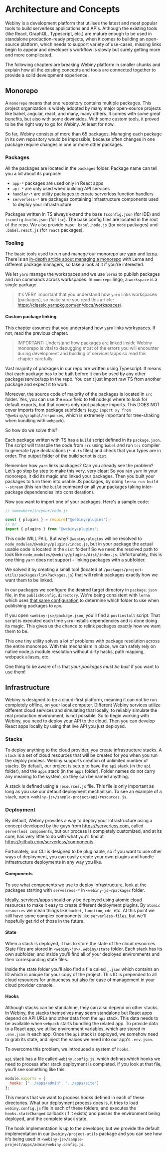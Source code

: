 # Architecture and Concepts

Webiny is a development platform that utilises the latest and most popular tools to build serverless applications and APIs.
Although the existing tools (like React, GraphQL, Typescript, etc.) are mature enough to be used in standalone production-ready projects, when it comes to building an open-source platform, which needs to support variety of use-cases, missing links begin to appear and developer's workflow is slowly but surely getting more and more complicated.

The following chapters are breaking Webiny platform in smaller chunks and explain how all the existing concepts and tools are connected together to provide a solid development experience.

## Monorepo

A `monorepo` means that one repository contains multiple packages. This project organization is widely adopted by many major open-source projects like babel, angular, react, and many, many others. It comes with some great benefits, but also with some downsides. With some custom tools, it proved to be the right way to go for Webiny. At least for now.

So far, Webiny consists of more than 65 packages. Managing each package in its own repository would be impossible, because often changes in one package require changes in one or more other packages.

### Packages

All the packages are located in the `packages` folder. Package name can tell you a lot about its purpose:

- `app-*` packages are used only in React apps
- `api-*` are only used when building API services
- `handler-*` are utility packages to create serverless function handlers
- `serverless-*` are packages containing infrastructure components used to deploy your infrastructure

Packages written in TS always extend the base `tsconfig.json` (for IDE) and `tsconfig.build.json` (for `tsc`). The base config files are located in the root of the repo. We also provide base `.babel.node.js` (for `node` packages) and `.babel.react.js` (for `react` packages).

### Tooling

The basic tools used to run and manage our monorepo are [yarn](https://classic.yarnpkg.com/lang/en/) and [lerna](https://lerna.js.org/). There is an [in-depth article about managing a monorepo](https://doppelmutzi.github.io/monorepo-lerna-yarn-workspaces/) with Lerna and different package managers, so take a look at it if you're interested.

We let `yarn` manage the workspaces and we use `lerna` to publish packages and run commands across workspaces. In `monorepo` lingo, a `workspace` is a single package.

> It's VERY important that you understand how `yarn` links workspaces (packages), so make sure you read this article: https://classic.yarnpkg.com/en/docs/workspaces/.

#### Custom package linking

This chapter assumes that you understand how `yarn` links workspaces. If not, read the previous chapter.

> IMPORTANT: Understand how packages are linked inside Webiny monorepo is vital to debugging most of the errors you will encounter during development and building of services/apps so read this chapter carefully.

Vast majority of packages in our repo are written using Typescript. It means that each package has to be built before it can be used by any other package/service/app in the repo. You can't just import raw TS from another package and expect it to work.

Moreover, the source code of majority of the packages is located in `src` folder. Yes, you can use the `main` field to tell node.js where to look for default exports, but that covers only root package imports. This DOES NOT cover imports from package subfolders (e.g.: `import xy from "@webiny/graphql/responses`, which is extremely important for tree-shaking when bundling with `webpack`).

So how do we solve this?

Each package written with TS has a `build` script defined in its `package.json`. The script will transpile the code from `src` using `babel` and run `tsc` compiler to generate type declarations (`*.d.ts` files) and check that your types are in order. The output folder of the build script is `dist`.

Remember how `yarn` links packages? Can you already see the problem? Let's go step by step to make this very, very clear:
So you ran `yarn` in your monorepo, it did its magic and linked your packages. Then you built your packages to turn them into usable JS packages, by doing `lerna run build --stream` (this ran the `build` command on all your packages taking inter-package dependencies into consideration).

Now you want to import one of your packages. Here's a sample code:

```js
// somewhere/in/your/code.js

const { plugins } = require("@webiny/plugins");
// or
import { plugins } from "@webiny/plugins";
```

This code WILL FAIL. But why? `@webiny/plugins` will be resolved to `node_modules/@webiny/plugins/index.js`, but in your package the actual usable code is located in the `dist` folder!! So we need the resolved path to look like `node_modules/@webiny/plugins/dist/index.js`. Unfortunately, this is one thing `yarn` does not support - linking packages with a subfolder.

We solved it by creating a small tool (located at `/packages/project-utils/packages/linkPackages.js`) that will relink packages exactly how we want them to be linked.

In our packages we configure the desired target directory in `package.json` file, in the `publishConfig.directory`. We're being consistent with `lerna` which uses [that same configuration](https://github.com/lerna/lerna/tree/master/commands/publish#publishconfigdirectory) to determine which folder to use when publishing packages to `npm`.

If you open `<webiny-js>/package.json`, you'll find a `postinstall` script. That script is executed each time `yarn` installs dependencies and is done doing its magic. This gives us the chance to relink packages exactly how we want them to be.

This one tiny utility solves a lot of problems with package resolution across the entire monorepo. With this mechanism in place, we can safely rely on native node.js module resolution without dirty hacks, path mapping, webpack aliases, etc.

One thing to be aware of is that _your packages must be built_ if you want to use them!

## Infrastructure

Webiny is designed to be a cloud-first platform, meaning it can not be run completely offline, on your local computer. Different Webiny services utilize different cloud services and simulating that locally, to reliably simulate the real production environment, is not possible. So to begin working with Webiny, you need to deploy your API to the cloud. Then you can develop React apps locally by using that live API you just deployed.

### Stacks

To deploy anything to the cloud provider, you create infrastructure stacks. A `stack` is a set of cloud resources that will be created for you when you run the deploy process. Webiny supports creation of unlimited number of stacks. By default, our project is setup to have the `api` stack (in the `api` folder), and the `apps` stack (in the `apps` folder). Folder names do not carry any meaning to the system, so they can be named anything.

A stack is defined using a `resources.js` file. This file is only important as long as you use our default deployment mechanism.
To see an example of a stack, open `<webiny-js>/sample-project/api/resources.js`.

### Deployment

By default, Webiny provides a way to deploy your infrastructure using a concept developed by the guys from https://serverless.com, called `serverless components`, but our process is completely customized, and at its core, has very little to do with what you'll find at https://github.com/serverless/components.

Fortunately, our CLI is designed to be pluginable, so if you want to use other ways of deployment, you can easily create your own plugins and handle infrastructure deployments in any way you like.

#### Components

To see what components we use to deploy infrastructure, look at the packages starting with `servelress-*` in `<webiny-js>/packages` folder.

Ideally, services/apps should only be deployed using atomic cloud resources to make it easy to create different deployment plugins. By `atomic resources` we mean things like `bucket`, `function`, `cdn`, etc. At this point we still have some complex components like `serverless-files`, but we'll hopefully get rid of those in the future.

#### State

When a stack is deployed, it has to store the state of the cloud resources. State files are stored in `<webiny-js>/.webiny/state` folder. Each stack has its own subfolder, and inside you'll find all of your deployed environments and their corresponding state files.

Inside the state folder you'll also find a file called `_.json` which contains an ID which is unique for your copy of the project. This ID is prepended to all cloud resources for uniqueness but also for ease of management in your cloud provider console.

#### Hooks

Although stacks can be standalone, they can also depend on other stacks. In Webiny, the stacks themselves may seem standalone but React apps depend on API URLs and other data from the `api` stack. This data needs to be available when `webpack` starts bundling the related app. To provide data to a React app, we utilise environment variables, which are stored in `.env.json` in each app. Once the `api` stack is deployed, we somehow need to grab its state, and inject the values we need into our app's `.env.json`.

To overcome this problem, we introduced a system of `hooks`.

`api` stack has a file called `webiny.config.js`, which defines which hooks we need to process after stack deployment is completed. If you look at that file, you'll see something like this:

```js
module.exports = {
  hooks: ["../apps/admin", "../apps/site"]
};
```

This means that we want to process hooks defined in each of these directories. What our deployment process does is, it tries to load `webiny.config.js` file in each of these folders, and executes the `hooks.stateChanged` callback (if it exists) and passes the environment being deployed, and the complete stack state.

The hook implementation is up to the developer, but we provide the default implementation in our `@webiny/project-utils` package and you can see how it's being used in `<webiny-js>/sample-project/apps/admin/webiny.config.js`.

